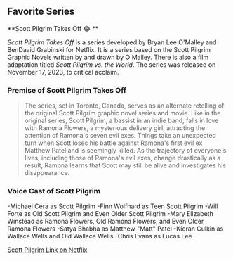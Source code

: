 ## Favorite Series

**Scott Pilgrim Takes Off :joy: **

*Scott Pilgrim Takes Off* is a series developed by Bryan Lee O'Malley and BenDavid Grabinski for Netflix. It is a series based on the Scott Pilgrim Graphic Novels written by and drawn by O'Malley. There is also a film adaptation titled *Scott Pilgrim vs. the World*. The series was released on November 17, 2023, to critical acclaim.

### Premise of Scott Pilgrim Takes Off

> The series, set in Toronto, Canada, serves as an alternate retelling of the original Scott Pilgrim graphic novel series and movie. Like in the original series, Scott Pilgrim, a bassist in an indie band, falls in love with Ramona Flowers, a mysterious delivery girl, attracting the attention of Ramona's seven evil exes. Things take an unexpected turn when Scott loses his battle against Ramona's first evil ex Matthew Patel and is seemingly killed. As the trajectory of everyone's lives, including those of Ramona's evil exes, change drastically as a result, Ramona learns that Scott may still be alive and investigates his disappearance.

### Voice Cast of Scott Pilgrim
-Michael Cera as Scott Pilgrim
-Finn Wolfhard as Teen Scott Pilgrim
-Will Forte as Old Scott Pilgrim and Even Older Scott Pilgrim
-Mary Elizabeth Winstead as Ramona Flowers, Old Ramona Flowers, and Even Older Ramona Flowers
-Satya Bhabha as Matthew "Matt" Patel
-Kieran Culkin as Wallace Wells and Old Wallace Wells
-Chris Evans as Lucas Lee

[Scott Pilgrim Link on Netflix](https://www.netflix.com/ph-en/title/81153115)




